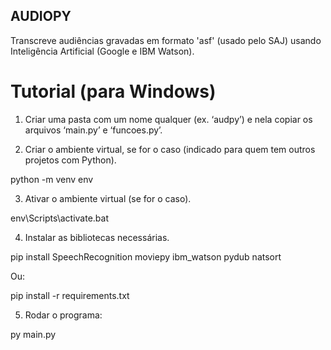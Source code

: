 ## AUDIOPY

Transcreve audiências gravadas em formato 'asf' (usado pelo SAJ) usando Inteligência Artificial (Google e IBM Watson).

# Tutorial (para Windows)

1. Criar uma pasta com um nome qualquer (ex. ‘audpy’) e nela copiar os arquivos ‘main.py’ e ‘funcoes.py’.

2. Criar o ambiente virtual, se for o caso (indicado para quem tem outros projetos com Python).

python -m venv env

3. Ativar o ambiente virtual (se for o caso).

env\Scripts\activate.bat 

4. Instalar as bibliotecas necessárias.

pip install SpeechRecognition moviepy ibm_watson pydub natsort

  Ou:

pip install -r requirements.txt

5. Rodar o programa:

py main.py 
